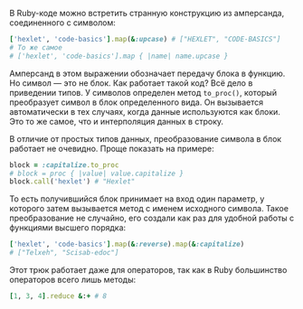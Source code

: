 
В Ruby-коде можно встретить странную конструкцию из амперсанда, соединенного с символом:

```ruby
['hexlet', 'code-basics'].map(&:upcase) # ["HEXLET", "CODE-BASICS"]
# То же самое
# ['hexlet', 'code-basics'].map { |name| name.upcase }
```

Амперсанд в этом выражении обозначает передачу блока в функцию. Но символ — это не блок. Как работает такой код? Всё дело в приведении типов. У символов определен метод `to_proc()`, который преобразует символ в блок определенного вида. Он вызывается автоматически в тех случаях, когда данные используются как блоки. Это то же самое, что и интерполяция данных в строку.

В отличие от простых типов данных, преобразование символа в блок работает не очевидно. Проще показать на примере:

```ruby
block = :capitalize.to_proc
# block = proc { |value| value.capitalize }
block.call('hexlet') # "Hexlet"
```

То есть получившийся блок принимает на вход один параметр, у которого затем вызывается метод с именем исходного символа. Такое преобразование не случайно, его создали как раз для удобной работы с функциями высшего порядка:

```ruby
['hexlet', 'code-basics'].map(&:reverse).map(&:capitalize)
# ["Telxeh", "Scisab-edoc"]
```

Этот трюк работает даже для операторов, так как в Ruby большинство операторов всего лишь методы:

```ruby
[1, 3, 4].reduce &:+ # 8
```
